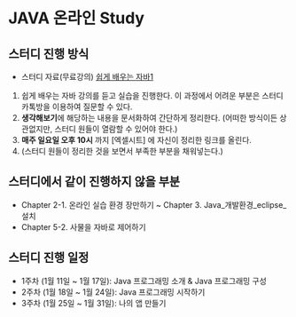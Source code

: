 # JAVA 온라인 Study

## 스터디 진행 방식  
- 스터디 자료(무료강의)
 [쉽게 배우는 자바1](https://www.boostcourse.org/cs126)  

1. 쉽게 배우는 자바 강의를 듣고 실습을 진행한다. 이 과정에서 어려운 부분은 스터디 카톡방을 이용하여 질문할 수 있다.   
2. **생각해보기**에 해당하는 내용을 문서화하여 간단하게 정리한다. (어떠한 방식이든 상관없지만, 스터디 원들이 열람할 수 있어야 한다.)  
3. **매주 일요일 오후 10시** 까지 [엑셀시트] 에 자신이 정리한 링크를 올린다.  
4. (스터디 원들이 정리한 것을 보면서 부족한 부분을 채워넣는다.)  

## 스터디에서 같이 진행하지 않을 부분  
- Chapter 2-1. 온라인 실습 환경 장만하기 ~ Chapter 3. Java_개발환경_eclipse_설치
- Chapter 5-2. 사물을 자바로 제어하기

## 스터디 진행 일정  
- 1주차 (1월 11일 ~ 1월 17일): Java 프로그래밍 소개 & Java 프로그래밍 구성
- 2주차 (1월 18일 ~ 1월 24일): Java 프로그래밍 시작하기
- 3주차 (1월 25일 ~ 1월 31일): 나의 앱 만들기